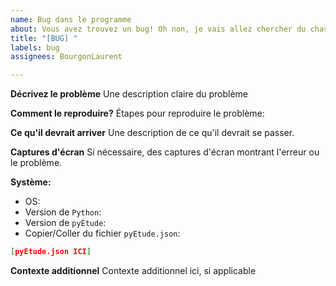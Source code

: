 ```yaml
---
name: Bug dans le programme
about: Vous avez trouvez un bug! Oh non, je vais allez chercher du chasse-moustique pour vous!
title: "[BUG] "
labels: bug
assignees: BourgonLaurent

---
```


**Décrivez le problème**
Une description claire du problème
<!--- TAPEZ EN-DESSOUS -->

**Comment le reproduire?**
Étapes pour reproduire le problème:

<!--- TAPEZ EN-DESSOUS 
[EXAMPLE
1. Allez à '...'
2. Cliquer sur '....'
3. Défiler jusqu'à '....'
4. Voir l'erreur] -->

**Ce qu'il devrait arriver**
Une description de ce qu'il devrait se passer.
<!--- TAPEZ EN-DESSOUS -->

**Captures d'écran**
Si nécessaire, des captures d'écran montrant l'erreur ou le problème.
<!--- INSÉREZ EN-DESSOUS -->

**Système:**

- OS:
- Version de `Python`:
- Version de `pyÉtude`:
- Copier/Coller du fichier `pyEtude.json`:

```JSON
[pyEtude.json ICI]
```

**Contexte additionnel**
Contexte additionnel ici, si applicable
<!--- TAPEZ EN-DESSOUS -->
